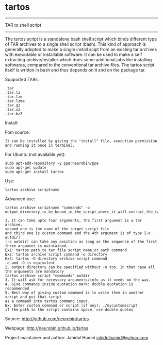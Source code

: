 # tartos
**************************************************************
TAR to shell script 
**************************************************************

The tartos script is a standalone bash shell script which binds different type of TAR archives to a single shell script (bash).
This kind of approach is generally adopted to make a single install scipt from an existing tar archives with executable or installable software.
It can be used to make a self extracting archive/installer which does some additional jobs like installing softwares, compared to
the conventional tar archive files. The tartos script itself is written in bash and thus depends on it and on the package tar.

Supported TARs:

    .tar
    .tar.lz
    .tar.lzo
    .tar.lzma
    .tar.gz
    .tar.xz
    .tar.bz2
    
    
Install:

Fom source:

    It can be installed by giving the "install" file, execution permission and running it once in terminal.

For Ubuntu (not available yet):

    sudo apt-add-repository -y ppa:neurobin/ppa
    sudo apt-get update
    sudo apt-get install tartos

Use:

    tartos archive scriptname

Advanced use:

    tartos archive scriptname "commands" -o output_directory_to_be_bound_in_the_script_where_it_will_extract_the_tar

    1. It can take upto four arguments, the first argument is a tar archive, 
    second one is the name of the target script file
    and third one is custom command and the 4th argument is of type [-o outdir]
    [-o outdir] can take any position as long as the sequence of the first three argument is maintained.
    Ex1: tartos path_to_tar_file script_name_or_path command
    Ex2: tartos archive script command -o directory
    Ex3: tartos -O directory archive script command
    -o and -O is equivalent 
    2. output directory can be specified without -o too. In that case all the arguments are mandatory
    tartos archive script "commands" outdir
    3. It will ask for necessary arguments/info as it needs on the way.
    4. Give commands inside quotation mark: double quotation is recommended
    5. Best way of giving custom command is to write them in another script and put that script
    as a command into tartos command input.
    Ex: Enter custom command or script (if any): ./mycustomscript
    if the path to the script contains space, use double quotes

Source: http://github.com/neurobin/tartos

Webpage: http://neurobin.github.io/tartos

Project maintainer and author: Jahidul Hamid <jahidulhamid@yahoo.com>
